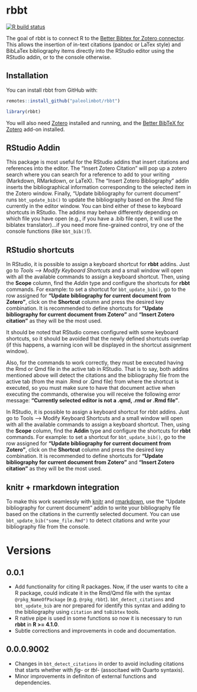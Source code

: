 
<!-- README.md is generated from README.Rmd. Please edit that file -->

# rbbt

<!-- badges: start -->

[![R build
status](https://github.com/paleolimbot/rbbt/workflows/R-CMD-check/badge.svg)](https://github.com/paleolimbot/rbbt/actions)
<!-- badges: end -->

The goal of rbbt is to connect R to the [Better Bibtex for Zotero
connector](https://retorque.re/zotero-better-bibtex/). This allows the
insertion of in-text citations (pandoc or LaTex style) and BibLaTex
bibliography items directly into the RStudio editor using the RStudio
addin, or to the console otherwise.

## Installation

You can install rbbt from GitHub with:

``` r
remotes::install_github("paleolimbot/rbbt")
```

``` r
library(rbbt)
```

You will also need [Zotero](https://www.zotero.org/) installed and
running, and the [Better BibTeX for
Zotero](https://retorque.re/zotero-better-bibtex/installation/) add-on
installed.

## RStudio Addin

This package is most useful for the RStudio addins that insert citations
and references into the editor. The “Insert Zotero Citation” will pop up
a zotero search where you can search for a reference to add to your
writing (Markdown, RMarkdown, or LaTeX). The “Insert Zotero
Bibliography” addin inserts the bibliographical information
corresponding to the selected item in the Zotero window. Finally,
“Update bibliography for current document” runs `bbt_update_bib()` to
update the bibliography based on the .Rmd file currently in the editor
window. You can bind either of these to keyboard shortcuts in RStudio.
The addins may behave differently depending on which file you have open
(e.g., if you have a .bib file open, it will use the biblatex
translator)…if you need more fine-grained control, try one of the
console functions (like `bbt_bib()`!).

## RStudio shortcuts

In RStudio, it is possible to assign a keyboard shortcut for **rbbt**
addins. Just go to *Tools –\> Modify Keyboard Shortcuts* and a small
window will open with all the available commands to assign a keyboard
shortcut. Then, using the **Scope** column, find the *Addin* type and
configure the shortcuts for **rbbt** commands. For example: to set a
shortcut for `bbt_update_bib()`, go to the row assigned for **“Update
bibliography for current document from Zotero”**, click on the
**Shortcut** column and press the desired key combination. It is
recommended to define shortcuts for **“Update bibliography for current
document from Zotero”** and **“Insert Zotero citation”** as they will be
the most used.

It should be noted that RStudio comes configured with some keyboard
shortcuts, so it should be avoided that the newly defined shortcuts
overlap (if this happens, a warning icon will be displayed in the
shortcut assignment window).

Also, for the commands to work correctly, they must be executed having
the Rmd or Qmd file in the active tab in RStudio. That is to say, both
addins mentioned above will detect the citations and the bibliography
file from the active tab (from the main .Rmd or .Qmd file) from where
the shortcut is executed, so you must make sure to have that document
active when executing the commands, otherwise you will receive the
following error message: **“Currently selected editor is not a .qmd,
.rmd or .Rmd file”**.

In RStudio, it is possible to assign a keyboard shortcut for rbbt
addins. Just go to Tools –\> Modify Keyboard Shortcuts and a small
window will open with all the available commands to assign a keyboard
shortcut. Then, using the **Scope** column, find the **Addin** type and
configure the shortcuts for **rbbt** commands. For example: to set a
shortcut for `bbt_update_bib()`, go to the row assigned for **“Update
bibliography for current document from Zotero”**, click on the
**Shortcut** column and press the desired key combination. It is
recommended to define shortcuts for **“Update bibliography for current
document from Zotero”** and **“Insert Zotero citation”** as they will be
the most used.

## knitr + rmarkdown integration

To make this work seamlessly with [knitr](https://yihui.org/knitr/) and
[rmarkdown](https://rmarkdown.rstudio.com/), use the “Update
bibliography for current document” addin to write your bibliography file
based on the citations in the currently selected document. You can use
`bbt_update_bib("some_file.Rmd")` to detect citations and write your
bibliography file from the console.

# Versions

## 0.0.1

- Add functionality for citing R packages. Now, if the user wants to
  cite a R package, could indicate it in the Rmd/Qmd file with the
  syntax `@rpkg_NameOfPackage` (e.g. `@rpkg_rbbt`).
  `bbt_detect_citations` and `bbt_update_bib` are nor prepared for
  identify this syntax and adding to the bibliography using `citation`
  and `toBibtex` tools.
- R native pipe is used in some functions so now it is necessary to run
  **rbbt** in **R \>= 4.1.0**.
- Subtle corrections and improvements in code and documentation.

## 0.0.0.9002

- Changes in `bbt_detect_citations` in order to avoid including
  citations that starts whether with *fig-* or *tbl-* (associtaed with
  Quarto syntaxis).
- Minor improvements in definiton of external functions and
  dependencies.
